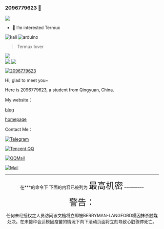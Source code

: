 ### 2096779623 👋

![](https://count.getloli.com/get/@2096779623.github.readme)


- 👀 I’m interested Termux

![kali](https://img.shields.io/badge/Kali_Linux-557C94?style=for-the-badge&logo=kali-linux&logoColor=white) ![arduino](https://img.shields.io/badge/Arduino-00979D?style=for-the-badge&logo=Arduino&logoColor=white)
  
  
> Termux lover

<a href="#">
  <img align="center" src="https://github-readme-stats.vercel.app/api?username=2096779623&show_icons=true&hide_border=false&count_private=true&include_all_commits=true&theme=dracula&locale=cn">
</a>
  
 <br>
 
<a href="#">
  <img align="center" src="https://github-readme-streak-stats.herokuapp.com/?user=2096779623&theme=dark&locale=cn">
</a>


<a href="#">
  <img align="center" src="https://github-readme-stats.vercel.app/api/top-langs/?username=2096779623&layout=compact&locale=cn">
</a>


[![2096779623](https://github-profile-trophy.vercel.app/?username=2096779623&theme=onedark)](https://github.com/2096779623)


Hi, glad to meet you~


Here is 2096779623, a student from Qingyuan, China.

My website：


[blog](https://blog.utermux.dev?utm_source=github)

[homepage](https://www.utermux.dev)


Contact Me：



[![Telegram](https://img.shields.io/badge/Telegram-@utermux_blog-00BFFF?logo=telegram&logoColor=white&style=for-the-badge)](https://t.me/utermux_blog)


[![Tencent QQ](https://img.shields.io/badge/QQ-2096779623-00BFFF?logo=QQ&logoColor=white&style=for-the-badge)](https://wpa.qq.com/msgrd?v=3&uin=2096779623&site=qq&menu=yes)




[![QQMail](https://img.shields.io/badge/-2096779623@qq.com-911318?logo=Mail.RU&logoColor=white&style=for-the-badge)](mailto:2096779623@qq.com)



[![Mail](https://img.shields.io/badge/-admin@utermux.dev-911318?logo=Mail.RU&logoColor=white&style=for-the-badge)](mailto:admin@utermux.dev)



----------
<div style="text-align: center;">
在***的命令下
下面的内容已被列为
<span style="font-size:200%;">最高机密</span>
----------
  
  
<span style="font-size:200%;">警告：</span>
  
 任何未经授权之人员访问该文档将立即被BERRYMAN-LANGFORD模因抹杀触媒处决。在未接种合适模因疫苗的情況下向下滚动页面将立刻导致心脏骤停死亡。
  
  
  
 </div>
